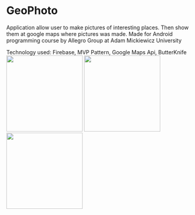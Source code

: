 # GeoPhoto
Application allow user to make pictures of interesting places. Then show them at google maps where pictures was made.
Made for Android programming course by Allegro Group at Adam Mickiewicz University 

Technology used:
Firebase,
MVP Pattern,
Google Maps Api,
ButterKnife
<img src="https://cloud.githubusercontent.com/assets/9137093/25866766/cd03392c-34f7-11e7-84e3-69dfde3bf874.png" width="200">
<img src="https://cloud.githubusercontent.com/assets/9137093/25866778/df6113b4-34f7-11e7-9a64-24049be7331e.png" width="200">
<img src="https://cloud.githubusercontent.com/assets/9137093/25866806/fffe1a4a-34f7-11e7-867b-ba583b32c38d.png" width="200">

